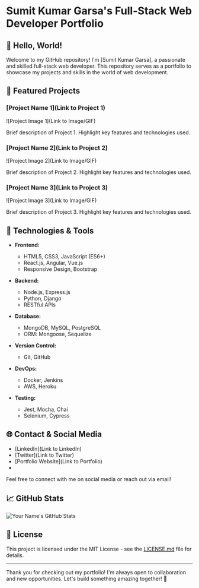# Sumit Kumar Garsa's Full-Stack Web Developer Portfolio

## 👋 Hello, World!

Welcome to my GitHub repository! I'm [Sumit Kumar Garsa], a passionate and skilled full-stack web developer. This repository serves as a portfolio to showcase my projects and skills in the world of web development.

## 🚀 Featured Projects

### [Project Name 1](Link to Project 1)
![Project Image 1](Link to Image/GIF)

Brief description of Project 1. Highlight key features and technologies used.

### [Project Name 2](Link to Project 2)
![Project Image 2](Link to Image/GIF)

Brief description of Project 2. Highlight key features and technologies used.

### [Project Name 3](Link to Project 3)
![Project Image 3](Link to Image/GIF)

Brief description of Project 3. Highlight key features and technologies used.

## 🔧 Technologies & Tools

- **Frontend:**
  - HTML5, CSS3, JavaScript (ES6+)
  - React.js, Angular, Vue.js
  - Responsive Design, Bootstrap

- **Backend:**
  - Node.js, Express.js
  - Python, Django
  - RESTful APIs

- **Database:**
  - MongoDB, MySQL, PostgreSQL
  - ORM: Mongoose, Sequelize

- **Version Control:**
  - Git, GitHub

- **DevOps:**
  - Docker, Jenkins
  - AWS, Heroku

- **Testing:**
  - Jest, Mocha, Chai
  - Selenium, Cypress

## 🌐 Contact & Social Media

- [LinkedIn](Link to LinkedIn)
- [Twitter](Link to Twitter)
- [Portfolio Website](Link to Portfolio)
- [<i className="ci ci-leetcode ci-2x"></i>](mailto:your.email@example.com)

Feel free to connect with me on social media or reach out via email!

## 📈 GitHub Stats

![Your Name's GitHub Stats](https://github-readme-stats.vercel.app/api?username=your-username&show_icons=true&count_private=true&hide=issues,contribs)

## 📝 License

This project is licensed under the MIT License - see the [LICENSE.md](LICENSE.md) file for details.

---

Thank you for checking out my portfolio! I'm always open to collaboration and new opportunities. Let's build something amazing together! 🚀
